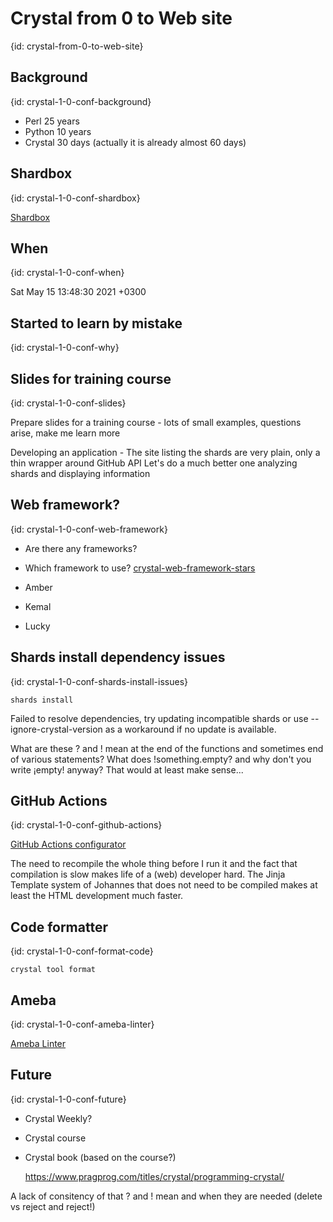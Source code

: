 # Crystal from 0 to Web site
{id: crystal-from-0-to-web-site}

## Background
{id: crystal-1-0-conf-background}

* Perl 25 years
* Python 10 years
* Crystal 30 days (actually it is already almost 60 days)


## Shardbox
{id: crystal-1-0-conf-shardbox}

[Shardbox](https://shardbox.org/)

## When
{id: crystal-1-0-conf-when}

Sat May 15 13:48:30 2021 +0300

## Started to learn by mistake
{id: crystal-1-0-conf-why}

## Slides for training course
{id: crystal-1-0-conf-slides}

Prepare slides for a training course - lots of small examples, questions arise, make me learn more

Developing an application - The site listing the shards are very plain, only a thin wrapper around GitHub API
 Let's do a much better one analyzing shards and displaying information

## Web framework?
{id: crystal-1-0-conf-web-framework}

* Are there any frameworks?
* Which framework to use? [crystal-web-framework-stars](https://github.com/isaced/crystal-web-framework-stars)

* Amber
* Kemal
* Lucky

## Shards install dependency issues
{id: crystal-1-0-conf-shards-install-issues}

`shards install`

Failed to resolve dependencies, try updating incompatible shards or use --ignore-crystal-version as a workaround if no update is available.


What are these ? and ! mean at the end of the functions and sometimes end of various statements?
What does   !something.empty? and why don't you write ¡empty! anyway? That would at least make sense...

## GitHub Actions
{id: crystal-1-0-conf-github-actions}

[GitHub Actions configurator](https://crystal-lang.github.io/install-crystal/configurator.html)


The need to recompile the whole thing before I run it and the fact that compilation is slow makes life of a (web) developer hard.
The Jinja Template system of Johannes that does not need to be compiled makes at least the HTML development much faster.

## Code formatter
{id: crystal-1-0-conf-format-code}

```
crystal tool format
```

## Ameba
{id: crystal-1-0-conf-ameba-linter}

[Ameba Linter](https://github.com/crystal-ameba/ameba)

## Future
{id: crystal-1-0-conf-future}

* Crystal Weekly?
* Crystal course
* Crystal book (based on the course?)

   https://www.pragprog.com/titles/crystal/programming-crystal/

A lack of consitency of that ? and ! mean and when they are needed (delete vs reject and reject!)


